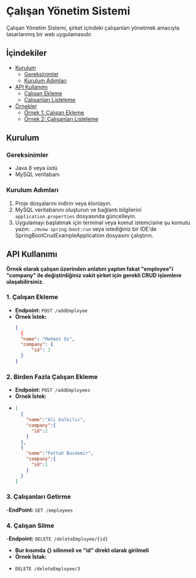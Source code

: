 # Çalışan Yönetim Sistemi

Çalışan Yönetim Sistemi, şirket içindeki çalışanları yönetmek amacıyla tasarlanmış bir web uygulamasıdır.

## İçindekiler

- [Kurulum](#kurulum)
  - [Gereksinimler](#gereksinimler)
  - [Kurulum Adımları](#kurulum-adımları)
- [API Kullanımı](#api-kullanımı)
  - [Çalışan Ekleme](#1-çalışan-ekleme)
  - [Çalışanları Listeleme](#2-çalışanları-listeleme)
- [Örnekler](#örnekler)
  - [Örnek 1: Çalışan Ekleme](#örnek-1-çalışan-ekleme)
  - [Örnek 2: Çalışanları Listeleme](#örnek-2-çalışanları-listeleme)
## Kurulum

### Gereksinimler

- Java 8 veya üstü
- MySQL veritabanı

### Kurulum Adımları

1. Proje dosyalarını indirin veya klonlayın.
2. MySQL veritabanını oluşturun ve bağlantı bilgilerini `application.properties` dosyasında güncelleyin.
3. Uygulamayı başlatmak için terminal veya komut istemcisine şu komutu yazın: `./mvnw spring-boot:run` veya istediğiniz bir IDE'de SpringBootCrudExampleApplication dosyasını çalıştırın.

## API Kullanımı

**Örnek olarak çalışan üzerinden anlatım yaptım fakat "employee"i "company" ile değiştirdiğiniz vakit şirket için gerekli CRUD işlemlere ulaşabilirsiniz.**


### 1. Çalışan Ekleme

- **Endpoint:** `POST /addEmployee`
- **Örnek İstek:**
  ```json
  {
    {
    "name": "Mehmet Oz",
    "company": {
        "id": 2
    }
  }
  
  ```
  
### 2. Birden Fazla Çalışan Ekleme
- **Endpoint:** `POST /addEmployees`
- **Örnek İstek:**
- ```json
  [
    {
      "name":"Ali Dalkilic",
      "company":{
        "id":2
      }
    },
    {
      "name":"Fettah Basdemir",
      "company":{
        "id":1
      }
    }
  ]
  ```
### 3. Çalışanları Getirme
-**EndPoint:** `GET /employees`

### 4. Çalışan Silme
-**Endpoint:** `DELETE /deleteEmployee/{id}`
- **Bur kısımda {} silinmeli ve "id" direkt olarak girilmeli**
- **Örnek İstak:**
- ```
  DELETE /deleteEmployee/3
  ```
